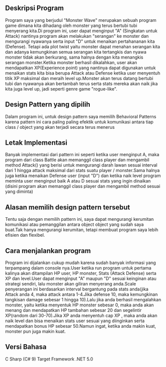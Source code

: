 ## Deskripsi Program
Program saya yang berjudul "Monster Wave" merupakan sebuah program game dimana kita dihadang oleh monster yang terus bertubi tubi menyerang kita.Di program ini, user dapat menginput "A" (Singkatan untuk Attack) nantinya program akan melakukan "serangan" ke monster dan mengurangi nyawanya serta input "D" untuk menaikan pertahananan  kita (Defense). Tetapi ada plot twist yaitu monster dapat menahan serangan kita dan adanya kemungkinan semua serangan kita tertangkis dan nyawa monster tidak akan berkurang, sama halnya dengan kita menangkis serangan monster.Ketika monster berhasil dikalahkan, user akan mendapatkan XP(Experience point) yang nantinya dapat digunakan untuk menaikan stats kita bisa berupa Attack atau Defense ketika user menyentuh titik XP maksimal dan meraih level up.Monster akan terus datang bertubi tubi dan nyawanya akan bertambah terus serta stats mereka akan naik jika kita juga level up, jadi seperti genre game "rogue-like".

## Design Pattern yang dipilih
Dalam program ini, untuk design pattern saya memilih Behavioral Patterns karena pattern ini cara paling paling efektik untuk komunikasi antara tiap class / object yang akan terjadi secara terus menerus

## Letak Implementasi
Banyak implementasi dari pattern ini seperti ketika user menginput A, maka program dari class Battle akan memanggil class player dan mengambil method Attack() yang berisi untuk mengurangi darah lawan sesuai interval dari 1 hingga attack maksimal dari stats suatu player / monster.Sama halnya juga ketika menaikan Defense user (input "D") dan ketika naik level program meminta user menginput baik A atau D sesuai stats yang ingin dinaikan (disini program akan memanggil class player dan mengambil method sesuai yang diminta)

## Alasan memilih design pattern tersebut
Tentu saja dengan memilih pattern ini, saya dapat mengurangi kerumitan komunikasi atau pemanggilan antara object object yang sudah saya buat.Tak hanya mengurangi kerumitan, tetapi membuat program saya lebih efisien dan flexibel.

## Cara menjalankan program
Program ini dijalankan cukup mudah karena sudah banyak informasi yang terpampang dalam console nya.User ketika run program untuk pertama kalinya akan ditampilan HP user, HP monster, Stats (Attack Defense) serta XP dan level.User dapat menginput "A" maupun "D" sesuai keinginan atau strategi sendiri, lalu monster akan giliran menyerang anda.Scale penyerangan ini berdasarkan interval bergantung pada stats anda(jika Attack anda 4, maka attack antara 1-4.Jika defense 10, maka kemungkinan tangkisan damage sebesar 1 hingga 10).Lalu jika anda berhasil mengalahkan monster, yaitu ketika menyentuk HP monster sebesar 0, maka anda akan menang dan mendapatkan HP tambahan sebesar 20 dan segelintir XP(random dari 30-70).Jika XP anda menyentuh cap XP , maka anda akan naik level dan bisa menaikan stats user sesuai yang diinginkan serta mendapatkan bonus HP sebesar 50.Namun ingat, ketika anda makin kuat, monster pun juga makin kuat.

## Versi Bahasa
C Sharp (C# 9) Target Framework .NET 5.0



